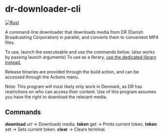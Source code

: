 # dr-downloader-cli

[![Rust](https://github.com/F0903/dr-downloader/actions/workflows/rust.yml/badge.svg?branch=master)](https://github.com/F0903/dr-downloader/actions/workflows/rust.yml)

A command-line downloader that downloads media from DR (Danish Broadcasting Corporation) in parallel, and converts them to convenient MP4 files.

To use, launch the executeable and use the commands below. (also works by passing launch arguments)
To use as a library, [use the dedicated library instead.](https://github.com/F0903/dr-downloader)

Release binaries are provided through the build action, and can be accessed through the Actions menu.

Note:
This program will most likely only work in Denmark, as DR has restrictions on who can access their content.
Use of this program assumes you have the right to download the relevant media.

## Commands

**download** *url* -> Downloads media.
**token** get -> Prints current token.
**token** set -> Sets current token.
**clear** -> Clears terminal.
